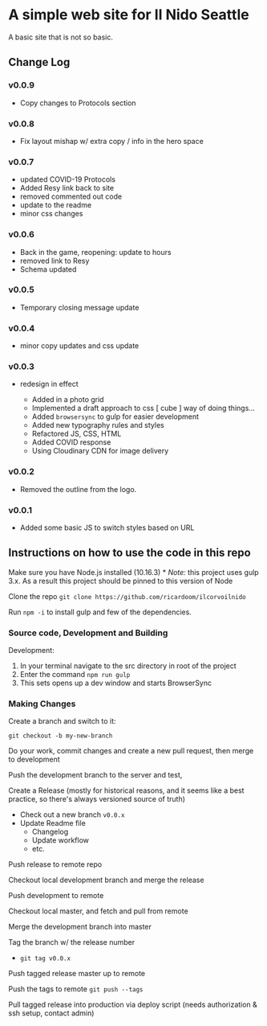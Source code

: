 # A simple web site for Il Nido Seattle

A basic site that is not so basic.

## Change Log

### v0.0.9

* Copy changes to Protocols section

### v0.0.8

* Fix layout mishap w/ extra copy / info in the hero space

### v0.0.7

* updated COVID-19 Protocols
* Added Resy link back to site
* removed commented out code
* update to the readme
* minor css changes

### v0.0.6

* Back in the game, reopening: update to hours
* removed link to Resy
* Schema updated

### v0.0.5

* Temporary closing message update

### v0.0.4

* minor copy updates and css update

### v0.0.3

* redesign in effect

  * Added in a photo grid
  * Implemented a draft approach to css [ cube ] way of doing things...
  * Added `browsersync` to gulp for easier development
  * Added new typography rules and styles
  * Refactored JS, CSS, HTML
  * Added COVID response
  * Using Cloudinary CDN for image delivery

### v0.0.2

* Removed the outline from the logo.

### v0.0.1

* Added some basic JS to switch styles based on URL

## Instructions on how to use the code in this repo

Make sure you have Node.js installed (10.16.3)
    * _Note:_ this project uses gulp 3.x. As a result this project should be pinned to this version of Node

Clone the repo `git clone https://github.com/ricardoom/ilcorvoilnido`

Run `npm -i` to install gulp and few of the dependencies.

### Source code, Development and Building

Development:

1. In your terminal navigate to the src directory in root of the project
2. Enter the command `npm run gulp`
3. This sets opens up a dev window and starts BrowserSync

### Making Changes

Create a branch and switch to it:

`git checkout -b my-new-branch`

Do your work, commit changes and create a new pull request, then merge to development

Push the development branch to the server and test,

Create a Release (mostly for historical reasons, and it seems like a best practice, so there's always versioned source of truth)

* Check out a new branch `v0.0.x`
* Update Readme file
  * Changelog
  * Update workflow
  * etc.

Push release to remote repo

Checkout local development branch and merge the release

Push development to remote

Checkout local master, and fetch and pull from remote

Merge the development branch into master

Tag the branch w/ the release number

* `git tag v0.0.x`

Push tagged release master up to remote

Push the tags to remote `git push --tags`

Pull tagged release into production via deploy script (needs authorization & ssh setup, contact admin)
